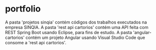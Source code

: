 # portfolio
A pasta 'projetos sinqia' contém códigos dos trabalhos executados na empresa SINQIA.
A pasta 'rest api cartorios' contém uma API feita com REST Spring Boot usando Eclipse, para fins de estudo.
A pasta 'angular-cartorios' contém um projeto Angular usando Visual Studio Code que consome a 'rest api cartorios'.
